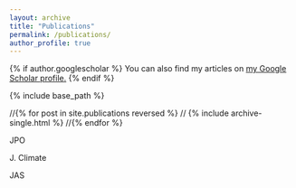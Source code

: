 ```yaml
---
layout: archive
title: "Publications"
permalink: /publications/
author_profile: true
---
```


{% if author.googlescholar %}
  You can also find my articles on <u><a href="{{author.googlescholar}}">my Google Scholar profile</a>.</u>
{% endif %}


{% include base_path %}

//{% for post in site.publications reversed %}
//  {% include archive-single.html %}
//{% endfor %}

JPO

J. Climate

JAS
